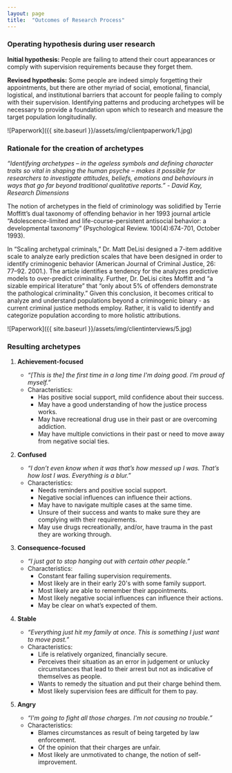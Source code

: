```yaml
---
layout: page
title:  "Outcomes of Research Process"
---
```


### Operating hypothesis during user research

**Initial hypothesis:** People are failing to attend their court appearances or comply with supervision requirements because they forget them.

**Revised hypothesis:** Some people are indeed simply forgetting their appointments, but there are other myriad of social, emotional, financial, logistical, and institutional barriers that account for people failing to comply with their supervision. Identifying patterns and producing archetypes will be necessary to provide a foundation upon which to research and measure the target population longitudinally.

![Paperwork]({{ site.baseurl }}/assets/img/clientpaperwork/1.jpg)

### Rationale for the creation of archetypes

*“Identifying archetypes – in the ageless symbols and defining character traits so vital in shaping the human psyche – makes it possible for researchers to investigate attitudes, beliefs, emotions and behaviours in ways that go far beyond traditional qualitative reports.” - David Kay, Research Dimensions*

The notion of archetypes in the field of criminology was solidified by Terrie Moffitt’s dual taxonomy of offending behavior in her 1993 journal article “Adolescence-limited and life-course-persistent antisocial behavior: a developmental taxonomy” (Psychological Review. 100(4):674-701, October 1993). 

In “Scaling archetypal criminals,” Dr. Matt DeLisi designed a 7-item additive scale to analyze early prediction scales that have been designed in order to identify criminogenic behavior (American Journal of Criminal Justice, 26: 77–92.  2001.). The article identifies a tendency for the analyzes predictive models to over-predict criminality. Further, Dr. DeLisi cites Moffitt and “a sizable empirical literature” that “only about 5% of offenders demonstrate the pathological criminality.” Given this conclusion, it becomes critical to analyze and understand populations beyond a criminogenic binary - as current criminal justice methods employ. Rather, it is valid to identify and categorize population according to more holistic attributions.

![Paperwork]({{ site.baseurl }}/assets/img/clientinterviews/5.jpg)

### Resulting archetypes

1. **Achievement-focused**
	- *“[This is the] the first time in a long time I'm doing good. I’m proud of myself.”*
	- Characteristics:
		- Has positive social support, mild confidence about their success.
		- May have a good understanding of how the justice process works.
		- May have  recreational drug use in their past or are overcoming addiction. 
		- May have multiple convictions in their past or need to move away from negative social ties.

2. **Confused**
	- *“I don’t even know when it was that’s how messed up I was. That’s how lost I was. Everything is a blur.”*
	- Characteristics:
		- Needs reminders and positive social support.
		- Negative social influences can influence their actions.
		- May have to navigate multiple cases at the same time. 
		- Unsure of their success and wants to make sure they are complying with their requirements.
		- May use drugs recreationally, and/or, have trauma in the past they are working through.

3. **Consequence-focused**
	- *“I just got to stop hanging out with certain other people.”*
	- Characteristics:
		- Constant fear failing supervision requirements.
		- Most likely are in their early 20's with some family support.
		- Most likely are able to remember their appointments.
		- Most likely negative social influences can influence their actions.
		- May be clear on what’s expected of them. 

4. **Stable**
	- *“Everything just hit my family at once. This is something I just want to move past.”*
	- Characteristics:
		- Life is relatively organized, financially secure.
		- Perceives their situation as an error in judgement or unlucky circumstances that lead to their arrest but not as indicative of themselves as people.
		- Wants to remedy the situation and put their charge behind them.
		- Most likely supervision fees are difficult for them to pay.

5. **Angry**
	- *“I'm going to fight all those charges. I'm not causing no trouble.”*
	- Characteristics:
		- Blames circumstances as result of being targeted by law enforcement.
		- Of the opinion that  their charges are unfair.
		- Most likely are unmotivated to change, the notion of self-improvement.




